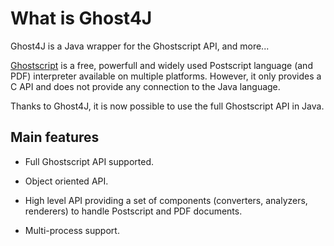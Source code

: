 What is Ghost4J
===============

Ghost4J is a Java wrapper for the Ghostscript API, and more...

[Ghostscript](http://www.ghostscript.com) is a free, powerfull and widely used Postscript language (and PDF) interpreter available on multiple platforms.
However, it only provides a C API and does not provide any connection to the Java language.

Thanks to Ghost4J, it is now possible to use the full Ghostscript API in Java.

Main features
-------------

* Full Ghostscript API supported.

* Object oriented API.
      
* High level API providing a set of components (converters, analyzers, renderers) to handle Postscript and PDF documents.
      
* Multi-process support.

